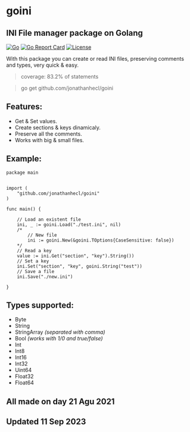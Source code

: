 # goini
## INI File manager package on Golang

[![Go](https://github.com/jonathanhecl/goini/actions/workflows/go.yml/badge.svg)](https://github.com/jonathanhecl/goini/actions/workflows/go.yml)
[![Go Report Card](https://goreportcard.com/badge/github.com/jonathanhecl/goini)](https://goreportcard.com/report/github.com/jonathanhecl/goini)
[![License](https://img.shields.io/badge/license-MIT-blue.svg)](./LICENSE)

With this package you can create or read INI files, preserving comments and types, very quick & easy.

> coverage: 83.2% of statements
>

> go get github.com/jonathanhecl/goini
> 

## Features:

* Get & Set values.
* Create sections & keys dinamicaly.
* Preserve all the comments.
* Works with big & small files.

## Example:
```
package main


import (
    "github.com/jonathanhecl/goini"
)

func main() {

    // Load an existent file
	ini, _ := goini.Load("./test.ini", nil)
    /*
        // New file
        ini := goini.New(&goini.TOptions{CaseSensitive: false})
    */
    // Read a key
	value := ini.Get("section", "key").String())
    // Set a key
	ini.Set("section", "key", goini.String("test"))
    // Save a file
	ini.Save("./new.ini")

}
```

## Types supported:

* Byte
* String
* StringArray _(separated with comma)_
* Bool _(works with 1/0 and true/false)_
* Int
* Int8
* Int16
* Int32
* Uint64
* Float32
* Float64

## All made on day 21 Agu 2021
## Updated 11 Sep 2023